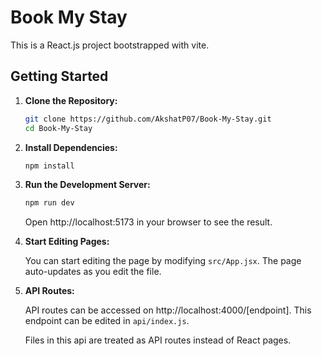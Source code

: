 # Book My Stay
This is a React.js project bootstrapped with vite.
## Getting Started

1. **Clone the Repository:**

    ```bash
    git clone https://github.com/AkshatP07/Book-My-Stay.git
    cd Book-My-Stay
    ```

2. **Install Dependencies:**

    ```bash
    npm install
    ```

3. **Run the Development Server:**

    ```bash
    npm run dev
    ```

    Open http://localhost:5173 in your browser to see the result.

4. **Start Editing Pages:**

    You can start editing the page by modifying `src/App.jsx`. The page auto-updates as you edit the file.

5. **API Routes:**

    API routes can be accessed on http://localhost:4000/[endpoint]. This endpoint can be edited in `api/index.js`.

    Files in this api are treated as API routes instead of React pages.
